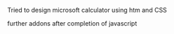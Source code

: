Tried to design microsoft calculator using htm and CSS

further addons after completion of javascript
